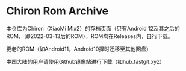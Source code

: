 # Chiron Rom Archive

本仓库为Chiron（XiaoMi Mix2）的存档页面（只有Android 12及其之后的ROM， 即2022-03-13后的ROM），ROM均在Releases内，自行下载。

更老的ROM（如Android11，Android10择时迁移至其他网盘）

中国大陆的用户请使用Github镜像站进行下载（如hub.fastgit.xyz）
